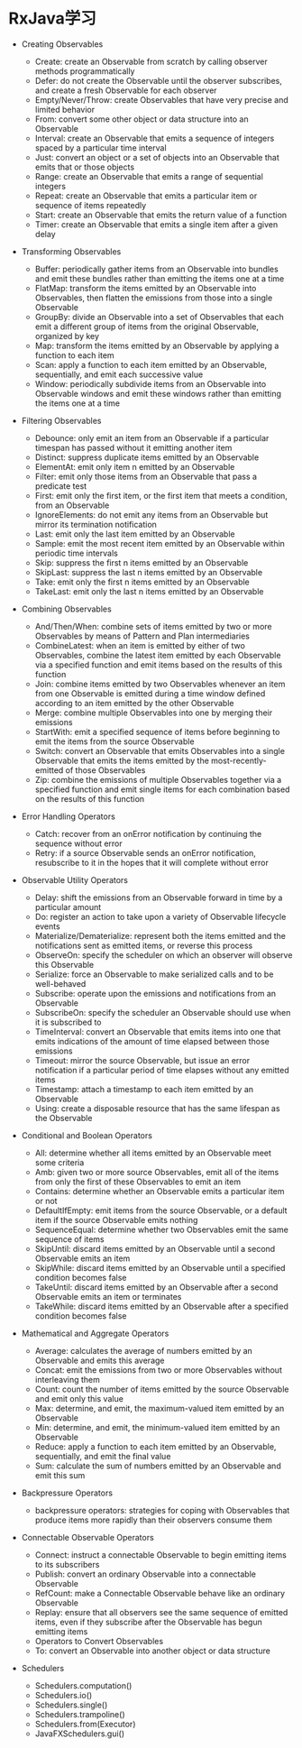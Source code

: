 # RxJava学习
- Creating Observables
    - Create: create an Observable from scratch by calling observer methods programmatically
    - Defer: do not create the Observable until the observer subscribes, and create a fresh Observable for each observer
    - Empty/Never/Throw: create Observables that have very precise and limited behavior
    - From: convert some other object or data structure into an Observable
    - Interval: create an Observable that emits a sequence of integers spaced by a particular time interval
    - Just: convert an object or a set of objects into an Observable that emits that or those objects
    - Range: create an Observable that emits a range of sequential integers
    - Repeat: create an Observable that emits a particular item or sequence of items repeatedly
    - Start: create an Observable that emits the return value of a function
    - Timer: create an Observable that emits a single item after a given delay
- Transforming Observables
    - Buffer: periodically gather items from an Observable into bundles and emit these bundles rather than emitting the items one at a time
    - FlatMap: transform the items emitted by an Observable into Observables, then flatten the emissions from those into a single Observable
    - GroupBy: divide an Observable into a set of Observables that each emit a different group of items from the original Observable, organized by key
    - Map: transform the items emitted by an Observable by applying a function to each item
    - Scan: apply a function to each item emitted by an Observable, sequentially, and emit each successive value
    - Window: periodically subdivide items from an Observable into Observable windows and emit these windows rather than emitting the items one at a time
- Filtering Observables
    - Debounce: only emit an item from an Observable if a particular timespan has passed without it emitting another item
    - Distinct: suppress duplicate items emitted by an Observable
    - ElementAt: emit only item n emitted by an Observable
    - Filter: emit only those items from an Observable that pass a predicate test
    - First: emit only the first item, or the first item that meets a condition, from an Observable
    - IgnoreElements: do not emit any items from an Observable but mirror its termination notification
    - Last: emit only the last item emitted by an Observable
    - Sample: emit the most recent item emitted by an Observable within periodic time intervals
    - Skip: suppress the first n items emitted by an Observable
    - SkipLast: suppress the last n items emitted by an Observable
    - Take: emit only the first n items emitted by an Observable
    - TakeLast: emit only the last n items emitted by an Observable
- Combining Observables
    - And/Then/When: combine sets of items emitted by two or more Observables by means of Pattern and Plan intermediaries
    - CombineLatest: when an item is emitted by either of two Observables, combine the latest item emitted by each Observable via a specified function and emit items based on the results of this function
    - Join: combine items emitted by two Observables whenever an item from one Observable is emitted during a time window defined according to an item emitted by the other Observable
    - Merge: combine multiple Observables into one by merging their emissions
    - StartWith: emit a specified sequence of items before beginning to emit the items from the source Observable
    - Switch: convert an Observable that emits Observables into a single Observable that emits the items emitted by the most-recently-emitted of those Observables
    - Zip: combine the emissions of multiple Observables together via a specified function and emit single items for each combination based on the results of this function
- Error Handling Operators
    - Catch: recover from an onError notification by continuing the sequence without error
    - Retry: if a source Observable sends an onError notification, resubscribe to it in the hopes that it will complete without error
- Observable Utility Operators
    - Delay: shift the emissions from an Observable forward in time by a particular amount
    - Do: register an action to take upon a variety of Observable lifecycle events
    - Materialize/Dematerialize: represent both the items emitted and the notifications sent as emitted items, or reverse this process
    - ObserveOn: specify the scheduler on which an observer will observe this Observable
    - Serialize: force an Observable to make serialized calls and to be well-behaved
    - Subscribe: operate upon the emissions and notifications from an Observable
    - SubscribeOn: specify the scheduler an Observable should use when it is subscribed to
    - TimeInterval: convert an Observable that emits items into one that emits indications of the amount of time elapsed between those emissions
    - Timeout: mirror the source Observable, but issue an error notification if a particular period of time elapses without any emitted items
    - Timestamp: attach a timestamp to each item emitted by an Observable
    - Using: create a disposable resource that has the same lifespan as the Observable
- Conditional and Boolean Operators
    - All: determine whether all items emitted by an Observable meet some criteria
    - Amb: given two or more source Observables, emit all of the items from only the first of these Observables to emit an item
    - Contains: determine whether an Observable emits a particular item or not
    - DefaultIfEmpty: emit items from the source Observable, or a default item if the source Observable emits nothing
    - SequenceEqual: determine whether two Observables emit the same sequence of items
    - SkipUntil: discard items emitted by an Observable until a second Observable emits an item
    - SkipWhile: discard items emitted by an Observable until a specified condition becomes false
    - TakeUntil: discard items emitted by an Observable after a second Observable emits an item or terminates
    - TakeWhile: discard items emitted by an Observable after a specified condition becomes false
- Mathematical and Aggregate Operators
    - Average: calculates the average of numbers emitted by an Observable and emits this average
    - Concat: emit the emissions from two or more Observables without interleaving them
    - Count: count the number of items emitted by the source Observable and emit only this value
    - Max: determine, and emit, the maximum-valued item emitted by an Observable
    - Min: determine, and emit, the minimum-valued item emitted by an Observable
    - Reduce: apply a function to each item emitted by an Observable, sequentially, and emit the final value
    - Sum: calculate the sum of numbers emitted by an Observable and emit this sum
- Backpressure Operators
    - backpressure operators: strategies for coping with Observables that produce items more rapidly than their observers consume them
- Connectable Observable Operators
    - Connect: instruct a connectable Observable to begin emitting items to its subscribers
    - Publish: convert an ordinary Observable into a connectable Observable
    - RefCount: make a Connectable Observable behave like an ordinary Observable
    - Replay: ensure that all observers see the same sequence of emitted items, even if they subscribe after the Observable has begun emitting items
    - Operators to Convert Observables
    - To: convert an Observable into another object or data structure

- Schedulers
    - Schedulers.computation()
    - Schedulers.io()
    - Schedulers.single()
    - Schedulers.trampoline()
    - Schedulers.from(Executor)
    - JavaFXSchedulers.gui()